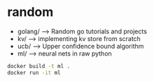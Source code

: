 # random

- golang/ --> Random go tutorials and projects
- kv/ --> implementing kv store from scratch
- ucb/ --> Upper confidence bound algorithm
- ml/ --> neural nets in raw python

```bash
docker build -t ml .
docker run -it ml
```
